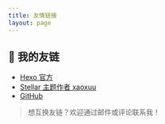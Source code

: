 ```yaml
---
title: 友情链接
layout: page
---
```


## 🤝 我的友链

- [Hexo 官方](https://hexo.io/)
- [Stellar 主题作者 xaoxuu](https://xaoxuu.com/)
- [GitHub](https://github.com/YuStone0416)

> 想互换友链？欢迎通过邮件或评论联系我！

